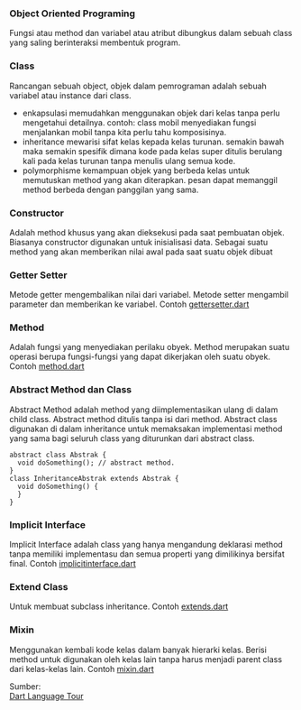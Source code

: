 ### Object Oriented Programing
Fungsi atau method dan variabel atau atribut dibungkus dalam sebuah class yang saling berinteraksi membentuk program.
### Class
Rancangan sebuah object, objek dalam pemrograman adalah sebuah variabel atau instance dari class.
- enkapsulasi memudahkan menggunakan objek dari kelas tanpa perlu mengetahui detailnya. contoh: class mobil menyediakan fungsi menjalankan mobil tanpa kita perlu tahu komposisinya.
- inheritance mewarisi sifat kelas kepada kelas turunan. semakin bawah maka semakin spesifik dimana kode pada kelas super ditulis berulang kali pada kelas turunan tanpa menulis ulang semua kode.
- polymorphisme kemampuan objek yang berbeda kelas untuk memutuskan method yang akan diterapkan. pesan dapat memanggil method berbeda dengan panggilan yang sama.
### Constructor 
Adalah method khusus yang akan dieksekusi pada saat pembuatan objek. 
Biasanya constructor digunakan untuk inisialisasi data. 
Sebagai suatu method yang akan memberikan nilai awal pada saat suatu objek dibuat
### Getter Setter
Metode getter mengembalikan nilai dari variabel. 
Metode setter mengambil parameter dan memberikan ke variabel. 
Contoh [gettersetter.dart](https://github.com/Fourthten/praxis-academy/blob/master/novice/01-03/latihan/gettersetter.dart)
### Method
Adalah fungsi yang menyediakan perilaku obyek. Method merupakan suatu operasi berupa fungsi-fungsi yang dapat dikerjakan oleh suatu obyek.
Contoh [method.dart](https://github.com/Fourthten/praxis-academy/blob/master/novice/01-03/latihan/method.dart)
### Abstract Method dan Class
Abstract Method adalah method yang diimplementasikan ulang di dalam child class. 
Abstract method ditulis tanpa isi dari method. 
Abstract class digunakan di dalam inheritance untuk memaksakan implementasi method yang sama bagi seluruh class yang diturunkan dari abstract class. 
```
abstract class Abstrak {
  void doSomething(); // abstract method.
}
class InheritanceAbstrak extends Abstrak {
  void doSomething() {
  }
}
```
### Implicit Interface
Implicit Interface adalah class yang hanya mengandung deklarasi method tanpa memiliki implementasu dan semua properti yang dimilikinya bersifat final. 
Contoh [implicitinterface.dart](https://github.com/Fourthten/praxis-academy/blob/master/novice/01-03/latihan/implicitinterface.dart)
### Extend Class
Untuk membuat subclass inheritance. Contoh [extends.dart](https://github.com/Fourthten/praxis-academy/blob/master/novice/01-03/latihan/extends.dart)
### Mixin
Menggunakan kembali kode kelas dalam banyak hierarki kelas. 
Berisi method untuk digunakan oleh kelas lain tanpa harus menjadi parent class dari kelas-kelas lain. 
Contoh [mixin.dart](https://github.com/Fourthten/praxis-academy/blob/master/novice/01-03/latihan/mixin.dart)

Sumber:\
[Dart Language Tour](https://dart.dev/guides/language/language-tour#adding-features-to-a-class-mixins)